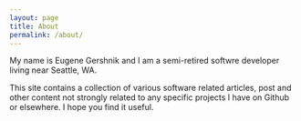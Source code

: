 ```yaml
---
layout: page
title: About
permalink: /about/
---
```


My name is Eugene Gershnik and I am a semi-retired softwre developer living near Seattle, WA.

This site contains a collection of various software related articles, post and other content not strongly related to any specific projects I have on Github or elsewhere. I hope you find it useful. 


